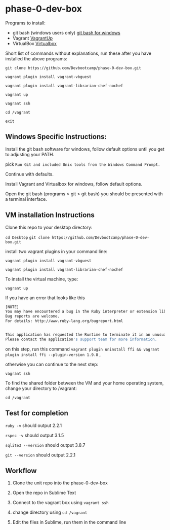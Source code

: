 # phase-0-dev-box

Programs to install:
  - git bash (windows users only) [git bash for windows](http://git-scm.com/download/win)
  - Vagrant [VagrantUp](https://www.vagrantup.com/downloads.html)
  - VirtualBox [Virtualbox](https://www.virtualbox.org/wiki/Downloads)


Short list of commands without explanations, run these after you have installed the above programs:

`git clone https://github.com/Devbootcamp/phase-0-dev-box.git`

`vagrant plugin install vagrant-vbguest`

`vagrant plugin install vagrant-librarian-chef-nochef`

`vagrant up`

`vagrant ssh`

`cd /vagrant`

`exit`


## Windows Specific Instructions:

Install the git bash software for windows, follow default options until you get to adjusting your PATH.

pick `Run Git and included Unix tools from the Windows Command Prompt.`

Continue with defaults.

Install Vagrant and Virtualbox for windows, follow default options.

Open the git bash (programs > git > git bash) you should be presented with a terminal interface.

## VM installation Instructions

Clone this repo to your desktop directory:

`cd Desktop`
`git clone https://github.com/Devbootcamp/phase-0-dev-box.git`

install two vagrant plugins in your command line:

`vagrant plugin install vagrant-vbguest`

`vagrant plugin install vagrant-librarian-chef-nochef`

To install the virtual machine, type:

`vagrant up`

If you have an error that looks like this

```sh
[NOTE]
You may have encountered a bug in the Ruby interpreter or extension libraries.
Bug reports are welcome.
For details: http://www.ruby-lang.org/bugreport.html


This application has requested the Runtime to terminate it in an unusual way.
Please contact the application's support team for more information.
```

on this step, run this command `vagrant plugin uninstall ffi && vagrant plugin install ffi --plugin-version 1.9.8`
,

otherwise you can continue to the next step:

`vagrant ssh`

To find the shared folder between the VM and your home operating system, change your directory to /vagrant:

`cd /vagrant`


## Test for completion

`ruby -v` should output 2.2.1

`rspec -v` should output 3.1.5

`sqlite3 --version` should output 3.8.7

`git --version` should output 2.2.1

## Workflow

1. Clone the unit repo into the phase-0-dev-box

2. Open the repo in Sublime Text

2. Connect to the vagrant box using `vagrant ssh`

3. change directory using `cd /vagrant`

4. Edit the files in Sublime, run them in the command line





